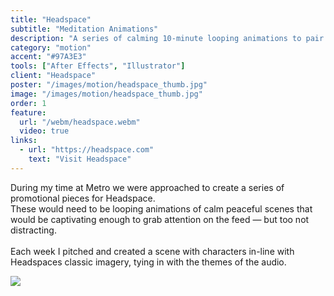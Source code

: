 ```yaml
---
title: "Headspace"
subtitle: "Meditation Animations"
description: "A series of calming 10-minute looping animations to pair with audio from Headspace."
category: "motion"
accent: "#97A3E3"
tools: ["After Effects", "Illustrator"]
client: "Headspace"
poster: "/images/motion/headspace_thumb.jpg"
image: "/images/motion/headspace_thumb.jpg"
order: 1
feature:
  url: "/webm/headspace.webm"
  video: true
links:
  - url: "https://headspace.com"
    text: "Visit Headspace"
---
```


During my time at Metro we were approached to create a series of promotional pieces for Headspace.
<br/>
These would need to be looping animations of calm peaceful scenes that would be captivating enough to grab attention on the feed — but too not distracting.
<br/><br/>
Each week I pitched and created a scene with characters in-line with Headspaces classic imagery, tying in with the themes of the audio.

<img src='../images/motion/head4.jpg'/>
